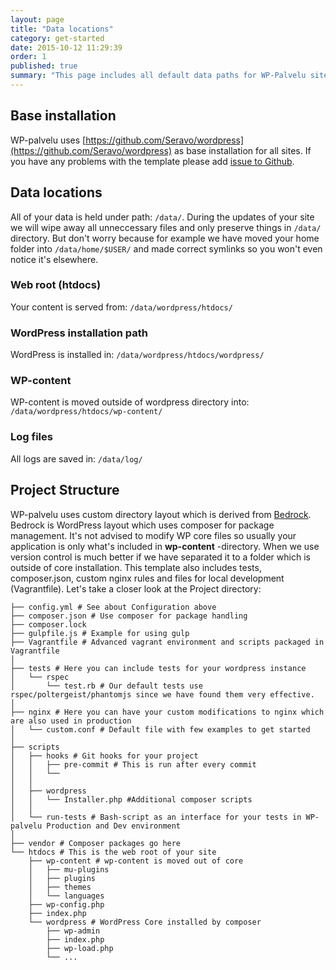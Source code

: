 ```yaml
---
layout: page
title: "Data locations"
category: get-started
date: 2015-10-12 11:29:39
order: 1
published: true
summary: "This page includes all default data paths for WP-Palvelu site. This includes paths to log files and htdocs."
---
```


## Base installation
WP-palvelu uses [https://github.com/Seravo/wordpress](https://github.com/Seravo/wordpress) as base installation for all sites. If you have any problems with the template please add [issue to Github](https://github.com/Seravo/wordpress/issues).

## Data locations
All of your data is held under path: ```/data/```. During the updates of your site we will wipe away all unneccessary files and only preserve things in ```/data/``` directory. But don't worry because for example we have moved your home folder into ```/data/home/$USER/``` and made correct symlinks so you won't even notice it's elsewhere.

### Web root (htdocs)
Your content is served from: ```/data/wordpress/htdocs/```

### WordPress installation path

WordPress is installed in: ```/data/wordpress/htdocs/wordpress/```

### WP-content

WP-content is moved outside of wordpress directory into: ```/data/wordpress/htdocs/wp-content/```

### Log files

All logs are saved in: ```/data/log/```

## Project Structure
WP-palvelu uses custom directory layout which is derived from [Bedrock](https://github.com/roots/bedrock). Bedrock is WordPress layout which uses composer for package management. It's not advised to modify WP core files so usually your application is only what's included in **wp-content** -directory. When we use version control is much better if we have separated it to a folder which is outside of core installation. This template also includes tests, composer.json, custom nginx rules and files for local development (Vagrantfile). Let's take a closer look at the Project directory:

```
├── config.yml # See about Configuration above
├── composer.json # Use composer for package handling
├── composer.lock
├── gulpfile.js # Example for using gulp
├── Vagrantfile # Advanced vagrant environment and scripts packaged in Vagrantfile
│
├── tests # Here you can include tests for your wordpress instance
│   └── rspec
│       └── test.rb # Our default tests use rspec/poltergeist/phantomjs since we have found them very effective.
│
├── nginx # Here you can have your custom modifications to nginx which are also used in production
│   └── custom.conf # Default file with few examples to get started
│
├── scripts
│   ├── hooks # Git hooks for your project
│   │   ├── pre-commit # This is run after every commit
│   │   └──
│   │
│   ├── wordpress
│   │   └── Installer.php #Additional composer scripts
│   │
│   └── run-tests # Bash-script as an interface for your tests in WP-palvelu Production and Dev environment
│
├── vendor # Composer packages go here
└── htdocs # This is the web root of your site
    ├── wp-content # wp-content is moved out of core
    │   ├── mu-plugins
    │   ├── plugins
    │   ├── themes
    │   └── languages
    ├── wp-config.php
    ├── index.php
    └── wordpress # WordPress Core installed by composer
        ├── wp-admin
        ├── index.php
        ├── wp-load.php
        └── ...
```
